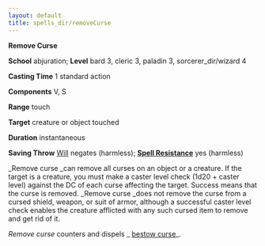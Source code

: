 ```yaml
---
layout: default
title: spells_dir/removeCurse
---
```

 **Remove Curse**

**School** abjuration; **Level** bard 3, cleric 3, paladin 3, sorcerer_dir/wizard 4

**Casting Time** 1 standard action

**Components** V, S

**Range** touch

**Target** creature or object touched

**Duration** instantaneous

**Saving Throw** [Will](../../combat#_will) negates (harmless); **[Spell Resistance](../../glossary#_spell-resistance)** yes (harmless)

_Remove curse _can remove all curses on an object or a creature. If the target is a creature, you must make a caster level check (1d20 + caster level) against the DC of each curse affecting the target. Success means that the curse is removed. _Remove curse _does not remove the curse from a cursed shield, weapon, or suit of armor, although a successful caster level check enables the creature afflicted with any such cursed item to remove and get rid of it.

_Remove curse_ counters and dispels _ [bestow curse](../bestowCurse#_bestow-curse)_.

